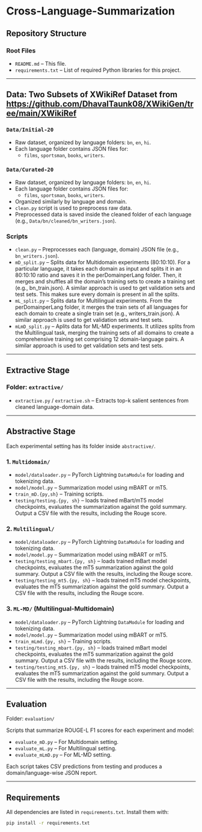 # Cross-Language-Summarization
## Repository Structure

### Root Files
- `README.md` – This file.
- `requirements.txt` – List of required Python libraries for this project.

---

## Data: Two Subsets of XWikiRef Dataset from https://github.com/DhavalTaunk08/XWikiGen/tree/main/XWikiRef

### `Data/Initial-20`
- Raw dataset, organized by language folders: `bn`, `en`, `hi`.
- Each language folder contains JSON files for:
  - `films`, `sportsman`, `books`, `writers`.

### `Data/Curated-20`
- Raw dataset, organized by language folders: `bn`, `en`, `hi`.
- Each language folder contains JSON files for:
  - `films`, `sportsman`, `books`, `writers`.
- Organized similarly by language and domain.
- `clean.py` script is used to preprocess raw data.
- Preprocessed data is saved inside the cleaned folder of each language (e.g., `Data/bn/cleaned/bn_writers.json`). 

### Scripts
- `clean.py` – Preprocesses each (language, domain) JSON file (e.g., `bn_writers.json`).
- `mD_split.py` – Splits data for Multidomain experiments (80:10:10). For a particular language, it takes each domain as input and splits it in an 80:10:10 ratio and saves it in the perDomainperLang folder. Then, it merges and shuffles all the domain’s training sets to create a training set (e.g., bn_train.json). A similar approach is used to get validation sets and test sets. This makes sure every domain is present in all the splits.
- `mL_split.py` – Splits data for Multilingual experiments. From the perDomainperLang folder, it merges the train sets of all languages for each domain to create a single train set (e.g., writers_train.json). A similar approach is used to get validation sets and test sets.
- `mLmD_split.py` – Aplits data for ML-MD experiments. It utilizes splits from the Multilingual task, merging the training sets of all domains to create a comprehensive training set comprising 12 domain-language pairs. A similar approach is used to get validation sets and test sets.

---

## Extractive Stage

### Folder: `extractive/`
- `extractive.py` / `extractive.sh` – Extracts top-k salient sentences from cleaned language-domain data.

---

## Abstractive Stage

Each experimental setting has its folder inside `abstractive/`.

### 1. `Multidomain/`
- `model/dataloader.py` – PyTorch Lightning `DataModule` for loading and tokenizing data.
- `model/model.py` – Summarization model using mBART or mT5.
- `train_mD.{py,sh}` – Training scripts.
- `testing/testing.{py, sh}` – loads trained mBart/mT5 model checkpoints, evaluates the summarization against the gold summary. Output a CSV file with the results, including the Rouge score.

### 2. `Multilingual/`
- `model/dataloader.py` – PyTorch Lightning `DataModule` for loading and tokenizing data.
- `model/model.py` – Summarization model using mBART or mT5.
- `testing/testing_mbart.{py, sh}` – loads trained mBart model checkpoints, evaluates the mT5 summarization against the gold summary. Output a CSV file with the results, including the Rouge score.
- `testing/testing_mt5.{py, sh}` – loads trained mT5 model checkpoints, evaluates the mT5 summarization against the gold summary. Output a CSV file with the results, including the Rouge score.

### 3. `ML-MD/` (Multilingual-Multidomain)
- `model/dataloader.py` – PyTorch Lightning `DataModule` for loading and tokenizing data.
- `model/model.py` – Summarization model using mBART or mT5.
- `train_mLmd.{py, sh}` – Training scripts.
- `testing/testing_mbart.{py, sh}` – loads trained mBart model checkpoints, evaluates the mT5 summarization against the gold summary. Output a CSV file with the results, including the Rouge score.
- `testing/testing_mt5.{py, sh}` – loads trained mT5 model checkpoints, evaluates the mT5 summarization against the gold summary. Output a CSV file with the results, including the Rouge score.

---

## Evaluation

Folder: `evaluation/`

Scripts that summarize ROUGE-L F1 scores for each experiment and model:
- `evaluate_mD.py` – For Multidomain setting.
- `evaluate_mL.py` – For Multilingual setting.
- `evaluate_mLmD.py` – For ML-MD setting.

Each script takes CSV predictions from testing and produces a domain/language-wise JSON report.

---

## Requirements

All dependencies are listed in `requirements.txt`. Install them with:

```bash
pip install -r requirements.txt
